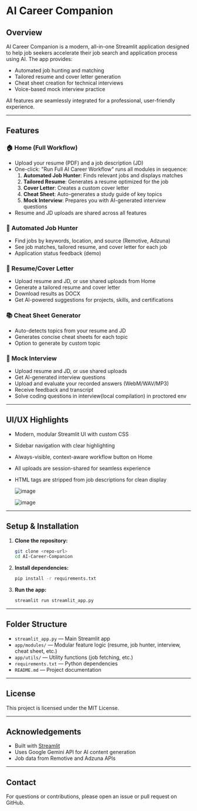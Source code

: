 # AI Career Companion

## Overview
AI Career Companion is a modern, all-in-one Streamlit application designed to help job seekers accelerate their job search and application process using AI. The app provides:
- Automated job hunting and matching
- Tailored resume and cover letter generation
- Cheat sheet creation for technical interviews
- Voice-based mock interview practice

All features are seamlessly integrated for a professional, user-friendly experience.

---

## Features

### 🏠 Home (Full Workflow)
- Upload your resume (PDF) and a job description (JD)
- One-click: "Run Full AI Career Workflow" runs all modules in sequence:
  1. **Automated Job Hunter**: Finds relevant jobs and displays matches
  2. **Tailored Resume**: Generates a resume optimized for the job
  3. **Cover Letter**: Creates a custom cover letter
  4. **Cheat Sheet**: Auto-generates a study guide of key topics
  5. **Mock Interview**: Prepares you with AI-generated interview questions
- Resume and JD uploads are shared across all features

### 🤖 Automated Job Hunter
- Find jobs by keywords, location, and source (Remotive, Adzuna)
- See job matches, tailored resume, and cover letter for each job
- Application status feedback (demo)

### 📄 Resume/Cover Letter
- Upload resume and JD, or use shared uploads from Home
- Generate a tailored resume and cover letter
- Download results as DOCX
- Get AI-powered suggestions for projects, skills, and certifications

### 📚 Cheat Sheet Generator
- Auto-detects topics from your resume and JD
- Generates concise cheat sheets for each topic
- Option to generate by custom topic

### 🎤 Mock Interview
- Upload resume and JD, or use shared uploads
- Get AI-generated interview questions
- Upload and evaluate your recorded answers (WebM/WAV/MP3)
- Receive feedback and transcript
- Solve coding questions in interview(local compilation) in proctored env
---

## UI/UX Highlights
- Modern, modular Streamlit UI with custom CSS
- Sidebar navigation with clear highlighting
- Always-visible, context-aware workflow button on Home
- All uploads are session-shared for seamless experience
- HTML tags are stripped from job descriptions for clean display

  ![image](https://github.com/user-attachments/assets/096cfe8b-8ef6-4aff-a3f2-005c38131cea)

  ![image](https://github.com/user-attachments/assets/87fa11bf-cc5d-4267-b124-9f29eeb8d0a5)

---

## Setup & Installation

1. **Clone the repository:**
   ```sh
   git clone <repo-url>
   cd AI-Career-Companion
   ```
2. **Install dependencies:**
   ```sh
   pip install -r requirements.txt
   ```
3. **Run the app:**
   ```sh
   streamlit run streamlit_app.py
   ```

---

## Folder Structure
- `streamlit_app.py` — Main Streamlit app
- `app/modules/` — Modular feature logic (resume, job hunter, interview, cheat sheet, etc.)
- `app/utils/` — Utility functions (job fetching, etc.)
- `requirements.txt` — Python dependencies
- `README.md` — Project documentation

---

## License
This project is licensed under the MIT License.

---

## Acknowledgements
- Built with [Streamlit](https://streamlit.io/)
- Uses Google Gemini API for AI content generation
- Job data from Remotive and Adzuna APIs

---

## Contact
For questions or contributions, please open an issue or pull request on GitHub.
